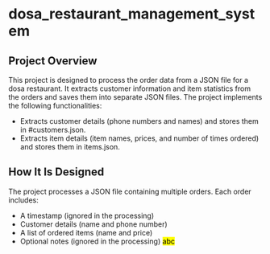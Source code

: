 # **dosa_restaurant_management_system**

## Project Overview

This project is designed to process the order data from a JSON file for a dosa restaurant. It extracts customer information and item statistics from the orders and saves them into separate JSON files. The project implements the following functionalities:

* Extracts customer details (phone numbers and names) and stores them in #customers.json.
* Extracts item details (item names, prices, and number of times ordered) and stores them in items.json.

## How It Is Designed

The project processes a JSON file containing multiple orders. Each order includes:

* A timestamp (ignored in the processing)
* Customer details (name and phone number)
* A list of ordered items (name and price)
* Optional notes (ignored in the processing)
<mark>abc</mark>

